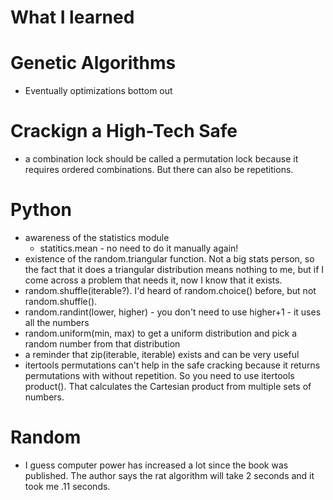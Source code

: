 # What I learned

# Genetic Algorithms
- Eventually optimizations bottom out

# Crackign a High-Tech Safe
- a combination lock should be called a permutation lock because it requires ordered combinations. But there can also be repetitions.

# Python

- awareness of the statistics module
    - statitics.mean - no need to do it manually again!
- existence of the random.triangular function. Not a big stats person, so the fact that it does a triangular distribution means nothing to me, but if I come across a problem that needs it, now I know that it exists.
- random.shuffle(iterable?). I'd heard of random.choice() before, but not random.shuffle().
- random.randint(lower, higher) - you don't need to use higher+1 - it uses all the numbers
- random.uniform(min, max) to get a uniform distribution and pick a random number from that distribution
- a reminder that zip(iterable, iterable) exists and can be very useful
- itertools permutations can't help in the safe cracking because it returns permutations with without repetition. So you need to use itertools product(). That calculates the Cartesian product from multiple sets of numbers. 

# Random
- I guess computer power has increased a lot since the book was published. The author says the rat algorithm will take 2 seconds and it took me .11 seconds.
